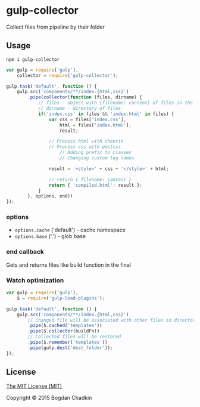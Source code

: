 # gulp-collector
Collect files from pipeline by their folder

## Usage

```
npm i gulp-collector
```

```js
var gulp = require('gulp'),
	collector = require('gulp-collector');

gulp.task('default', function () {
	gulp.src('components/**/index.{html,css}')
		.pipe(collector(function (files, dirname) {
			// files - object with {filename: content} of files in the same directory
			// dirname - directory of files
			if('index.css' in files && 'index.html' in files) {
				var css = files['index.css'],
					html = files['index.html'],
					result;

				// Process html with cheerio
				// Process css with postcss
					// Adding prefix to classes
					// Changing custom tag names

				result = '<style>' + css + '</style>' + html;

				// return { filename: content }
				return { 'compiled.html': result };
			}
		}, options, end))
});

```

### options

- `options.cache` ('default') - cache namespace
- `options.base` ('.') - glob base

### end callback

Gets and returns files like build function in the final

### Watch optimization

```js
var gulp = require('gulp'),
	$ = require('gulp-load-plugins');

gulp.task('default', function () {
	gulp.src('components/**/index.{html,css}')
		// Changed file will be associated with other files in directory
		.pipe($.cached('templates'))
		.pipe($.collector(buildFn))
		// Collected files will be restored
		.pipe($.remember('templates'))
		.pipe(gulp.dest('dest_folder'));
});
```


## License

[The MIT License (MIT)](LICENSE)

Copyright &copy; 2015 Bogdan Chadkin
